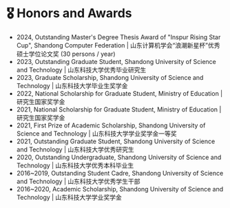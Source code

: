 # 🎖 Honors and Awards
- 2024, Outstanding Master's Degree Thesis Award of "Inspur Rising Star Cup", Shandong Computer Federation | 山东计算机学会“浪潮新星杯”优秀硕士学位论文奖 (30 persons / year)
- 2023, Outstanding Graduate Student, Shandong University of Science and Technology | 山东科技大学优秀毕业研究生
- 2023, Graduate Scholarship, Shandong University of Science and Technology | 山东科技大学毕业生奖学金
- 2022, National Scholarship for Graduate Student, Ministry of Education | 研究生国家奖学金
- 2021, National Scholarship for Graduate Student, Ministry of Education | 研究生国家奖学金
- 2021, First Prize of Academic Scholarship, Shandong University of Science and Technology | 山东科技大学学业奖学金一等奖
- 2021, Outstanding Graduate Student, Shandong University of Science and Technology | 山东科技大学优秀研究生
- 2020, Outstanding Undergraduate, Shandong University of Science and Technology | 山东科技大学优秀本科毕业生
- 2016~2019, Outstanding Student Cadre, Shandong University of Science and Technology | 山东科技大学优秀学生干部
- 2016~2020, Academic Scholarship, Shandong University of Science and Technology | 山东科技大学学业奖学金